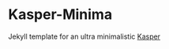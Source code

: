 # Kasper-Minima
Jekyll template for an ultra minimalistic [Kasper](https://github.com/rosario/kasper)
